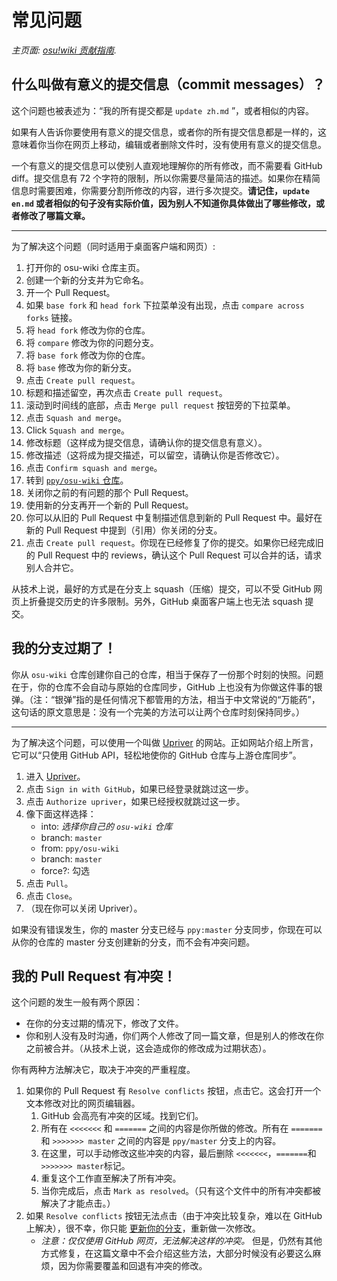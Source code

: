 # 常见问题

*主页面: [osu!wiki 贡献指南](/wiki/owcg).*

## 什么叫做有意义的提交信息（commit messages）？

这个问题也被表述为：“我的所有提交都是 `update zh.md` ”，或者相似的内容。

如果有人告诉你要使用有意义的提交信息，或者你的所有提交信息都是一样的，这意味着你当你在网页上移动，编辑或者删除文件时，没有使用有意义的提交信息。

一个有意义的提交信息可以使别人直观地理解你的所有修改，而不需要看 GitHub diff。提交信息有 72 个字符的限制，所以你需要尽量简洁的描述。如果你在精简信息时需要困难，你需要分割所修改的内容，进行多次提交。**请记住，`update en.md` 或者相似的句子没有实际价值，因为别人不知道你具体做出了哪些修改，或者修改了哪篇文章。**

---

为了解决这个问题（同时适用于桌面客户端和网页）:

1. 打开你的 osu-wiki 仓库主页。
2. 创建一个新的分支并为它命名。
3. 开一个 Pull Request。
4. 如果 `base fork` 和 `head fork` 下拉菜单没有出现，点击 `compare across forks` 链接。
5. 将 `head fork` 修改为你的仓库。
6. 将 `compare` 修改为你的问题分支。
7. 将 `base fork` 修改为你的仓库。
8. 将 `base` 修改为你的新分支。
9. 点击 `Create pull request`。
10. 标题和描述留空，再次点击 `Create pull request`。
11. 滚动到时间线的底部，点击 `Merge pull request` 按钮旁的下拉菜单。
12. 点击 `Squash and merge`。
13. Click `Squash and merge`。
14. 修改标题（这样成为提交信息，请确认你的提交信息有意义）。
15. 修改描述（这将成为提交描述，可以留空，请确认你是否修改它）。
16. 点击 `Confirm squash and merge`。
17. 转到 [`ppy/osu-wiki` 仓库](https://github.com/ppy/osu-wiki)。
18. 关闭你之前的有问题的那个 Pull Request。
19. 使用新的分支再开一个新的 Pull Request。
20. 你可以从旧的 Pull Request 中复制描述信息到新的 Pull Request 中。最好在新的 Pull Request 中提到（引用）你关闭的分支。
21. 点击 `Create pull request`。你现在已经修复了你的提交。如果你已经完成旧的 Pull Request 中的 reviews，确认这个 Pull Request 可以合并的话，请求别人合并它。

从技术上说，最好的方式是在分支上 squash（压缩）提交，可以不受 GitHub 网页上折叠提交历史的许多限制。另外，GitHub 桌面客户端上也无法 squash 提交。

## 我的分支过期了！

你从 `osu-wiki` 仓库创建你自己的仓库，相当于保存了一份那个时刻的快照。问题在于，你的仓库不会自动与原始的仓库同步，GitHub 上也没有为你做这件事的银弹。（注：“银弹”指的是任何情况下都管用的方法，相当于中文常说的“万能药”，这句话的原文意思是：没有一个完美的方法可以让两个仓库时刻保持同步。）

---

为了解决这个问题，可以使用一个叫做 [Upriver](https://upriver.github.io/) 的网站。正如网站介绍上所言，它可以“只使用 GitHub API，轻松地使你的 GitHub 仓库与上游仓库同步”。

1. 进入 [Upriver](https://upriver.github.io/)。
2. 点击 `Sign in with GitHub`，如果已经登录就跳过这一步。
3. 点击 `Authorize upriver`，如果已经授权就跳过这一步。
4. 像下面这样选择：
   - into: *选择你自己的 `osu-wiki` 仓库*
   - branch: `master`
   - from: `ppy/osu-wiki`
   - branch: `master`
   - force?: 勾选
5. 点击 `Pull`。
6. 点击 `Close`。
7. （现在你可以关闭 Upriver）。

如果没有错误发生，你的 master 分支已经与 `ppy:master` 分支同步，你现在可以从你的仓库的 master 分支创建新的分支，而不会有冲突问题。

## 我的 Pull Request 有冲突！

这个问题的发生一般有两个原因：

- 在你的分支过期的情况下，修改了文件。
- 你和别人没有及时沟通，你们两个人修改了同一篇文章，但是别人的修改在你之前被合并。（从技术上说，这会造成你的修改成为过期状态）。

你有两种方法解决它，取决于冲突的严重程度。

1. 如果你的 Pull Request 有 `Resolve conflicts` 按钮，点击它。这会打开一个文本修改对比的网页编辑器。
   1. GitHub 会高亮有冲突的区域。找到它们。
   2. 所有在 `<<<<<<<` 和 `=======` 之间的内容是你所做的修改。所有在 `=======` 和 `>>>>>>> master` 之间的内容是 `ppy/master` 分支上的内容。
   3. 在这里，可以手动修改这些冲突的内容，最后删除 `<<<<<<<`，`=======`和`>>>>>>> master`标记。
   4. 重复这个工作直至解决了所有冲突。
   5. 当你完成后，点击 `Mark as resolved`。（只有这个文件中的所有冲突都被解决了才能点击。）
2. 如果 `Resolve conflicts` 按钮无法点击（由于冲突比较复杂，难以在 GitHub 上解决），很不幸，你只能 [更新你的分支](#我的分支过期了！)，重新做一次修改。
   - *注意：仅仅使用 GitHub 网页，无法解决这样的冲突。* 但是，仍然有其他方式修复，在这篇文章中不会介绍这些方法，大部分时候没有必要这么麻烦，因为你需要覆盖和回退有冲突的修改。
